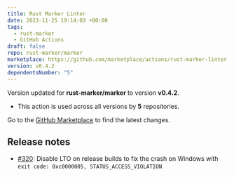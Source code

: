 ```yaml
---
title: Rust Marker Linter
date: 2023-11-25 19:14:03 +00:00
tags:
  - rust-marker
  - GitHub Actions
draft: false
repo: rust-marker/marker
marketplace: https://github.com/marketplace/actions/rust-marker-linter
version: v0.4.2
dependentsNumber: "5"
---
```



Version updated for **rust-marker/marker** to version **v0.4.2**.
- This action is used across all versions by **5** repositories.

Go to the [GitHub Marketplace](https://github.com/marketplace/actions/rust-marker-linter) to find the latest changes.

## Release notes

[#320]: https://github.com/rust-marker/marker/pull/320

- [#320]: Disable LTO on release builds to fix the crash on Windows with `exit code: 0xc0000005, STATUS_ACCESS_VIOLATION`
